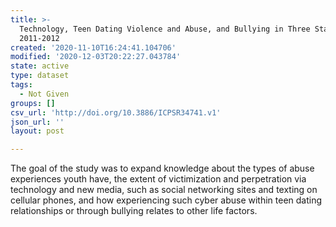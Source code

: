 ```yaml
---
title: >-
  Technology, Teen Dating Violence and Abuse, and Bullying in Three States,
  2011-2012
created: '2020-11-10T16:24:41.104706'
modified: '2020-12-03T20:22:27.043784'
state: active
type: dataset
tags:
  - Not Given
groups: []
csv_url: 'http://doi.org/10.3886/ICPSR34741.v1'
json_url: ''
layout: post

---
```

The goal of the study was to expand knowledge about the types of abuse experiences youth have, the extent of victimization and perpetration via technology and new media, such as social networking sites and texting on cellular phones, and how experiencing such cyber abuse within teen dating relationships or through bullying relates to other life factors.
